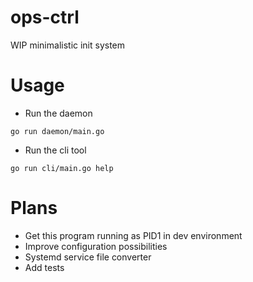 # ops-ctrl
WIP minimalistic init system

# Usage
- Run the daemon
```
go run daemon/main.go
```
- Run the cli tool
```
go run cli/main.go help
```

# Plans
- Get this program running as PID1 in dev environment
- Improve configuration possibilities
- Systemd service file converter
- Add tests